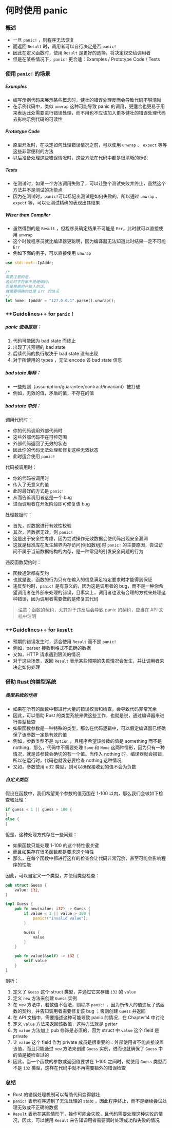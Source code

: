 # 何时使用 panic

### 概述

- 一旦 ```panic!``` ，则程序无法恢复
- 而返回 ```Result``` 时，调用者可以自行决定是否 ```panic!```
- 因此在定义函数时，使用 ```Result``` 是更好的选择，将决定权交给调用者
- 但是在某些情况下，```panic!``` 更合适：Examples / Prototype Code / Tests

### 使用 ```panic!``` 的场景

##### Examples

- 编写示例代码来展示某些概念时，健壮的错误处理反而会导致代码不够清晰
- 在示例代码中，类似 ```unwrap``` 这种可能导致 panic 的调用，更适合也更易于用来表达此处需要进行错误处理，而不用也不应该加入更多健壮的错误处理代码去影响示例代码的可读性

##### Prototype Code

- 原型开发时，在决定如何处理错误情况之前，可以使用 ```unwrap``` 、 ```expect``` 等等这些非常便利的方法
- 以后准备处理这些错误情况时，这些方法在代码中都是很清晰的标识

##### Tests

- 在测试时，如果一个方法调用失败了，可以让整个测试失败并终止，虽然这个方法并不是测试的功能点
- 因为在测试时，```panic!```可以标记出测试是如何失败的，所以通过 ```unwrap``` 、 ```expect``` 等，可以让测试精确的表现出其结果

##### Wiser than Compiler

- 虽然得到的是 ```Result``` ，但程序员确定结果不可能是 ```Err```，此时就可以直接使用 ```unwrap```
- 这个时候程序员就比编译器更聪明，因为编译器无法知道此时结果一定不可能 ```Err```
- 例如下面的例子，可以直接使用 ```unwrap```

```rust
use std::net::IpAddr;

/*
需要注意的是，
若此时字符串不是硬编码，
而是根据用户输入的话，
就需要明确的处理 Err 的情况
*/
let home: IpAddr = "127.0.0.1".parse().unwrap();
```

### ++Guidelines++ for ```panic！```

##### panic 使用原则：

1. 代码可能因为 bad state 而终止
2. 出现了非预期的 bad state
3. 后续代码的执行取决于 bad state 没有出现
4. 对于所使用的 types ，无法 encode 该 bad state 信息

##### bad state 解释：

- 一些规则（assumption/guarantee/contract/invariant）被打破
- 例如，无效的值，矛盾的值，不存在的值

##### bad state 举例：

调用代码时：
- 你的代码调用外部代码时
- 这些外部代码不在可控范围
- 外部代码返回了无效的状态
- 因此你的代码无法处理和修复这种无效状态
- 此时适合使用 ```panic!```

代码被调用时：
- 你的代码被调用时
- 传入了无意义的值
- 此时最好的方式是 ```panic!```
- 从而告诉调用者这是一个 bug
- 进而调用者在开发阶段即可修复该 bug

处理数据时：
- 首先，对数据进行有效性校验
- 其次，若数据无效，则 ```panic!```
- 这是出于安全性考虑，因为尝试操作无效数据会使代码出现安全漏洞
- 这就是标准库在发生越界内存访问(例如数组)时 ```panic!``` 的主要原因，尝试访问不属于当前数据结构的内存，是一种常见的引发安全问题的行为

违反函数契约时：
- 函数通常都有契约
- 也就是说，函数的行为只有在输入的信息满足特定要求时才能得到保证
- 违反契约时，```panic!``` 是有意义的，因为这是调用者的 bug，而不是一种你希望调用者在外部来处理的错误，且事实上，调用者也没有合理的方式来处理这种错误，因为调用者需要做的是修复其代码

> 注意：函数的契约，尤其对于违反后会导致 panic 的契约，应当在 API 文档中注明

### ++Guidelines++ for ```Result```

- 预期的错误发生时，适合使用 ```Result``` 而不是 ```panic!```
- 例如，parser 接收到格式不正确的数据
- 又如，HTTP 请求遇到限流的情况
- 对于这些场景，返回 ```Result``` 表示某些预期的失败情况会发生，并让调用者来决定如何处理

### 借助 Rust 的类型系统

##### 类型系统的作用

- 如果在所有的函数中都进行大量的错误校验和检查，会导致代码非常冗余
- 因此，可以借助 Rust 的类型系统来做这些工作，也就是说，通过编译器来进行类型检查
- 如果函数参数是一种特殊的类型，那么在代码逻辑中，可以假定编译器已经确保了该参数一定是有效的值
- 例如，参数类型不是 ```Option``` ，且程序希望该参数的值是 something 而不是 nothing，那么，代码中不需要处理 ```Some``` 和 ```None``` 这两种情形，因为只有一种情况，就是该参数会确切的有一个值。当传入 nothing 时，编译器就会报错，所以在运行时，代码也就没必要检查 nothing 这种情况
- 又如，参数使用 u32 类型，则可以确保接收到的值不会为负数

##### 自定义类型

假设在函数中，我们希望某个参数的值范围在 1-100 以内，那么我们会做如下检查和处理：
```rust
if guess < 1 || guess > 100 {
}
else {
}
```

但是，这种处理方式存在一些问题：
- 如果函数只能处理 1-100 的这个特性很关键
- 而且如果存在很多函数都是要求这个特性
- 那么，在每个函数中都进行这样的检查会让代码非常冗余，甚至可能会影响程序的性能

因此，可以自定义一个类型，并使用类型检查：

```rust
pub struct Guess {
    value: i32,
}

impl Guess {
    pub fn new(value: i32) -> Guess {
        if value < 1 || value > 100 {
            panic!("invalid value");
        }

        Guess {
            value
        }
    }

    pub fn value(&self) -> i32 {
        self.value
    }
}
```

剖析：
1. 定义了 ```Guess``` 这个 struct 类型，并通过它来存储 ```i32``` 的 ```value```
2. 定义 ```new``` 方法来创建 ```Guess``` 实例
3. 在 ```new``` 方法中，若数值不合法，则程序 ```panic!``` ，因为所传入的值违反了该函数的契约，并告知调用者需要修复该 bug ；否则创建 ```Guess``` 并返回
4. 在 API 文档中，需要描述这种可能导致 panic 的情况，在 Chapter14 中讨论
5. 定义 ```value``` 方法来返回该数值，这种方法就是 *getter*
6. 为 ```value``` 方法加上 pub 修饰是必须的，因为 struct 中 ```value``` 这个 field 是 private
7. 让 ```value``` 这个 field 作为 private 成员是很重要的：外部使用者不能直接设置该值，而且只能通过 ```new``` 方法来创建 ```Guess``` 实例，进而也就确保了 ```Guess``` 中的值是被检查过的
8. 因此，当一个函数的参数或返回值要求在 1-100 之间时，就使用 ```Guess``` 类型而不是 ```i32``` 类型，这样在代码中就不再需要额外的错误检查

### 总结

- Rust 的错误处理机制可以帮助代码变得健壮
- ```panic!``` 表示程序遇到了无法处理的 state ，因此程序终止，而不是继续尝试处理无效或不正确的数据
- ```Result``` 表示在某些情形下，操作可能会失败，且代码需要处理这种失败的情况，因此，可以使用 ```Result``` 来告知调用者需要同时处理成功和失败的情况
